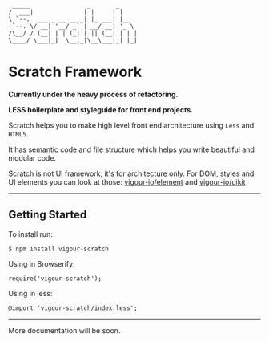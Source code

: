 	 _____                _       _
	/  ___|              | |     | |
	\ `--.  ___ _ __ __ _| |_ ___| |__
	 `--. \/ __| '__/ _` | __/ __| '_ \
	/\__/ / (__| | | (_| | || (__| | | |
	\____/ \___|_|  \__,_|\__\___|_| |_|


Scratch Framework
=============
**Currently under the heavy process of refactoring.**

**LESS boilerplate and styleguide for front end projects.**

Scratch helps you to make high level front end architecture using `Less` and `HTML5`.

It has semantic code and file structure which helps you write beautiful and modular code.

Scratch is not UI framework, it's for architecture only. For DOM, styles and UI elements you can look at those: [vigour-io/element](https://github.com/vigour-io/element) and [vigour-io/uikit](https://github.com/vigour-io/uikit)

-------------

Getting Started
-------------

To install run:

	$ npm install vigour-scratch

Using in Browserify:

	require('vigour-scratch');

Using in less:

	@import 'vigour-scratch/index.less';

-------------

More documentation will be soon.
